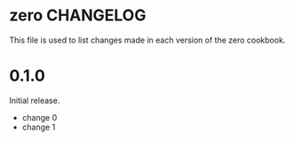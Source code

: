 # zero CHANGELOG

This file is used to list changes made in each version of the zero cookbook.

# 0.1.0

Initial release.

- change 0
- change 1

